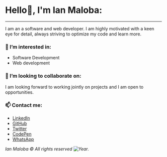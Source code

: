 # Hello👋, I'm Ian Maloba:
---
I am an a software and web developer. I am highly motivated with a keen eye for detail, always striving to optimize my code and learn more.

### 👀 I’m interested in:
- Software Development
- Web development


### 💞️ I’m looking to collaborate on:
I am looking forward to working jointly on projects and I am open to opportunities.

### 📫 Contact me:
- [LinkedIn](https://www.linkedin.com/in/ianmalobamwakha)
- [GitHub](https://github.com/IanMalobaMwakha)
- [Twitter](https://twitter.com/IanMwakha)
- [CodePen](https://codepen.io/ianmalobamwakha/pens/public)
- [WhatsApp](https://wa.link/9swn5e)

  
*Ian Maloba © All rights reserved ![Year](https://img.shields.io/badge/year-2023-blue).*

